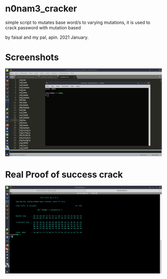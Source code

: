 # n0nam3_cracker
simple script to mutates base word/s to varying mutations,
it is used to crack password with mutation based

by faisal and my pal, apin.
2021 January.

# Screenshots
![Screenshot](./Screenshot_2021-01-31_13-48-17.png) 


# Real Proof of success crack
![Screenshot](./Screenshot_2021-02-05_21-48-10.png)
